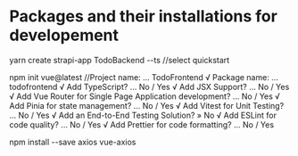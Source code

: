 # Packages and their installations for developement

yarn create strapi-app TodoBackend --ts  //select quickstart

 npm init vue@latest  //Project name: ... TodoFrontend
                        √ Package name: ... todofrontend
                        √ Add TypeScript? ... No / Yes
                        √ Add JSX Support? ... No / Yes
                        √ Add Vue Router for Single Page Application development? ... No / Yes
                        √ Add Pinia for state management? ... No / Yes
                        √ Add Vitest for Unit Testing? ... No / Yes
                        √ Add an End-to-End Testing Solution? » No
                        √ Add ESLint for code quality? ... No / Yes
                        √ Add Prettier for code formatting? ... No / Yes 

npm install --save axios vue-axios 
